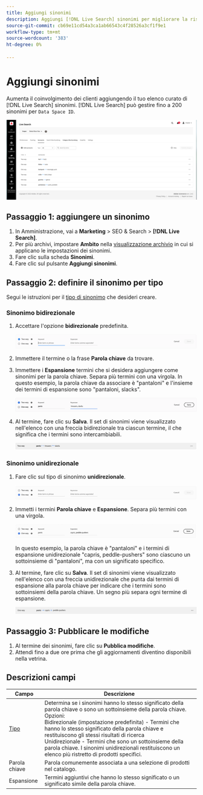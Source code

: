 ```yaml
---
title: Aggiungi sinonimi
description: Aggiungi [!DNL Live Search] sinonimi per migliorare la risposta alle richieste di ricerca.
source-git-commit: cb69e11cd54a3ca1ab66543c4f28526a3cf1f9e1
workflow-type: tm+mt
source-wordcount: '383'
ht-degree: 0%

---
```


# Aggiungi sinonimi

Aumenta il coinvolgimento dei clienti aggiungendo il tuo elenco curato di [!DNL Live Search] sinonimi. [!DNL Live Search] può gestire fino a 200 sinonimi per `Data Space ID`.

![[!DNL Live Search] sinonimi](assets/synonym-workspace.png)

## Passaggio 1: aggiungere un sinonimo

1. In Amministrazione, vai a **Marketing** > SEO &amp; Search > **[!DNL Live Search]**.
1. Per più archivi, impostare **Ambito** nella [visualizzazione archivio](https://experienceleague.adobe.com/docs/commerce-admin/start/setup/websites-stores-views.html#scope-settings) in cui si applicano le impostazioni dei sinonimi.
1. Fare clic sulla scheda **Sinonimi**.
1. Fare clic sul pulsante **Aggiungi sinonimi**.

## Passaggio 2: definire il sinonimo per tipo

Segui le istruzioni per il [tipo di sinonimo](synonyms-type.md) che desideri creare.

### Sinonimo bidirezionale

1. Accettare l&#39;opzione **bidirezionale** predefinita.

   ![Aggiungi sinonimo bidirezionale](assets/synonym-add-two-way.png)


1. Immettere il termine o la frase **Parola chiave** da trovare.
1. Immettere i **Espansione** termini che si desidera aggiungere come sinonimi per la parola chiave. Separa più termini con una virgola.
In questo esempio, la parola chiave da associare è &quot;pantaloni&quot; e l&#39;insieme dei termini di espansione sono &quot;pantaloni, slacks&quot;.

   ![Esempio di sinonimo bidirezionale](assets/synonym-add-two-way-example.png)

1. Al termine, fare clic su **Salva**.
Il set di sinonimi viene visualizzato nell&#39;elenco con una freccia bidirezionale tra ciascun termine, il che significa che i termini sono intercambiabili.

   ![Sinonimo bidirezionale](assets/synonym-two-way.png)

### Sinonimo unidirezionale

1. Fare clic sul tipo di sinonimo **unidirezionale**.

   ![Aggiungi sinonimo unidirezionale](assets/synonym-add-one-way.png)

1. Immetti i termini **Parola chiave** e **Espansione**. Separa più termini con una virgola.

   ![Esempio di sinonimo unidirezionale](assets/synonym-add-one-way-example.png)

   In questo esempio, la parola chiave è &quot;pantaloni&quot; e i termini di espansione unidirezionale &quot;capris, peddle-pushers&quot; sono ciascuno un sottoinsieme di &quot;pantaloni&quot;, ma con un significato specifico.

1. Al termine, fare clic su **Salva**.
Il set di sinonimi viene visualizzato nell&#39;elenco con una freccia unidirezionale che punta dai termini di espansione alla parola chiave per indicare che i termini sono sottoinsiemi della parola chiave. Un segno più separa ogni termine di espansione.

   ![Sinonimo unidirezionale](assets/synonym-one-way.png)

## Passaggio 3: Pubblicare le modifiche

1. Al termine dei sinonimi, fare clic su **Pubblica modifiche**.
1. Attendi fino a due ore prima che gli aggiornamenti diventino disponibili nella vetrina.

## Descrizioni campi

| Campo | Descrizione |
|--- |--- |
| [Tipo](synonyms.md) | Determina se i sinonimi hanno lo stesso significato della parola chiave o sono un sottoinsieme della parola chiave. Opzioni:<br />Bidirezionale (impostazione predefinita) - Termini che hanno lo stesso significato della parola chiave e restituiscono gli stessi risultati di ricerca<br />Unidirezionale - Termini che sono un sottoinsieme della parola chiave. I sinonimi unidirezionali restituiscono un elenco più ristretto di prodotti specifici. |
| Parola chiave | Parola comunemente associata a una selezione di prodotti nel catalogo. |
| Espansione | Termini aggiuntivi che hanno lo stesso significato o un significato simile della parola chiave. |
